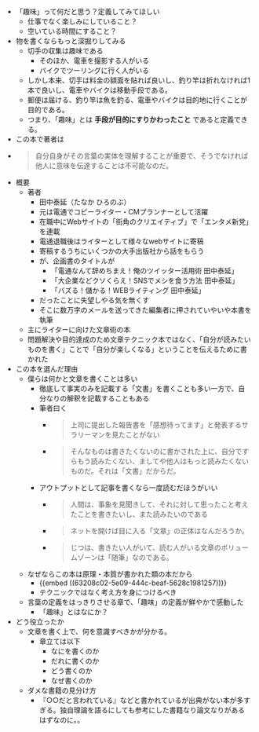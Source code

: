 - 「趣味」って何だと思う？定義してみてほしい
	- 仕事でなく楽しみにしていること？
	- 空いている時間にすること？
- 物を書くならもっと深掘りしてみる
	- 切手の収集は趣味である
		- そのほか、電車を撮影する人がいる
		- バイクでツーリングに行く人がいる
	- しかし本来、切手は料金の額面を貼れば良いし、釣り竿は折れなければ1本で良いし、電車やバイクは移動手段である。
	- 郵便は届ける、釣り竿は魚を釣る、電車やバイクは目的地に行くことが目的である。
	- つまり、「趣味」とは **手段が目的にすりかわったこと** であると定義できる。
- この本で著者は
- > 自分自身がその言葉の実体を理解することが重要で、そうでなければ他人に意味を伝達することは不可能なのだ。
- 概要
	- 著者
		- 田中泰延（たなか ひろのぶ）
		- 元は電通でコピーライター・CMプランナーとして活躍
		- 在職中にWebサイトの「街角のクリエイティブ」で「エンタメ新党」を連載
		- 電通退職後はライターとして様々なwebサイトに寄稿
		- 寄稿するうちにいくつかの大手出版社から話をもらう
		- が、企画書のタイトルが
			- 「電通なんて辞めちまえ！俺のツイッター活用術 田中泰延」
			- 「大企業などクソくらえ！SNSでメシを食う方法 田中泰延」
			- 「バズる！儲かる！WEBライティング 田中泰延」
		- だったことに失望しやる気を無くす
		- そこに数万字のメールを送ってきた編集者に押されていやいや本書を執筆
	- 主にライターに向けた文章術の本
	- 問題解決や目的達成のため文章テクニック本ではなく、「自分が読みたいものを書く」ことで「自分が楽しくなる」ということを伝えるために書かれた
- この本を選んだ理由
	- 僕らは何かと文章を書くことは多い
		- 徹底して事実のみを記載する「文書」を書くことも多い一方で、自分なりの解釈を記載することもある
		- 筆者曰く
			- > 上司に提出した報告書を「感想待ってます」と発表するサラリーマンを見たことがない
			- > そんなものは書きたくないのに書かされた上に、自分ですらもう読みたくない、ましてや他人はもっと読みたくないものだ。それは「文書」だからだ。
		- アウトプットとして記事を書くなら一度読むだほうがいい
			- > 人間は、事象を見聞きして、それに対して思ったこと考えたことを書きたいし、また読みたいのである
			- > ネットを開けば目に入る「文章」の正体はなんだろうか。
			- > じつは、書きたい人がいて、読む人がいる文章のボリュームゾーンは「随筆」なのである。
	- なぜならこの本は原理・本質が書かれた類の本だから
		- {{embed ((63208c02-5e09-444c-beaf-5628c1981257))}}
		- テクニックではなく考え方を身につけるべき
	- 言葉の定義をはっきりさせる章で、「趣味」の定義が鮮やかで感動した
		- 「趣味」とはなにか？
- どう役立ったか
	- 文章を書く上で、何を意識すべきかが分かる。
		- 章立ては以下
			- なにを書くのか
			- だれに書くのか
			- どう書くのか
			- なぜ書くのか
	- ダメな書籍の見分け方
		- 『○○だと言われている』などと書かれているが出典がない本が多すぎる。独自理論を語るにしても参考にした書籍なり論文なりがあるはずなのに。。